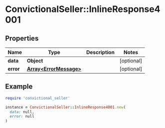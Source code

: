 # ConvictionalSeller::InlineResponse4001

## Properties

| Name | Type | Description | Notes |
| ---- | ---- | ----------- | ----- |
| **data** | **Object** |  | [optional] |
| **error** | [**Array&lt;ErrorMessage&gt;**](ErrorMessage.md) |  | [optional] |

## Example

```ruby
require 'convictional_seller'

instance = ConvictionalSeller::InlineResponse4001.new(
  data: null,
  error: null
)
```

